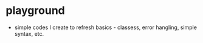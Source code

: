 ﻿# playground

 - simple codes I create to refresh basics - classess, error hangling, simple syntax, etc.

